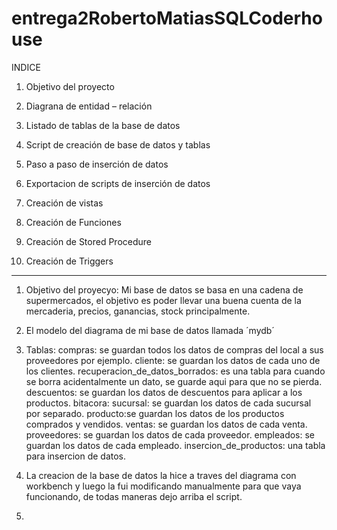 # entrega2RobertoMatiasSQLCoderhouse



INDICE

1) Objetivo del proyecto

2) Diagrana de entidad – relación

3) Listado de tablas de la base de datos

4) Script de creación de base de datos y tablas

5) Paso a paso de inserción de datos

6) Exportacion de scripts de inserción de datos

7) Creación de vistas

8) Creación de Funciones

9)  Creación de Stored Procedure

10)  Creación de Triggers



-----------------------------------------------------------------------------------------------------------------------------------------------



1) Objetivo del proyecyo: Mi base de datos se basa en una cadena de supermercados, el objetivo es poder llevar una buena cuenta de la mercaderia, precios, ganancias, stock principalmente.


2) El modelo del diagrama de mi base de datos llamada ´mydb´

3) Tablas:
compras: se guardan todos los datos de compras del local a sus proveedores por ejemplo.
cliente: se guardan los datos de cada uno de los clientes.
recuperacion_de_datos_borrados: es una tabla para cuando se borra acidentalmente un dato, se guarde aqui para que no se pierda.
descuentos: se guardan los datos de descuentos para aplicar a los productos.
bitacora:
sucursal: se guardan los datos de cada sucursal por separado.
producto:se guardan los datos de los productos comprados y vendidos.
ventas: se guardan los datos de cada venta.
proveedores: se guardan los datos de cada proveedor.
empleados: se guardan los datos de cada empleado.
insercion_de_productos: una tabla para insercion de datos.

4) La creacion de la base de datos la hice a traves del diagrama con workbench y luego la fui modificando manualmente para que vaya funcionando, de todas maneras dejo arriba el script.

5) 





